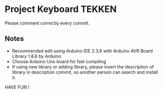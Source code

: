 # Project Keyboard TEKKEN
Please comment correctly every commit.

## Notes
- Recommended edit using Arduino IDE 2.3.6 with Arduino AVR Board Library 1.8.6 by Arduino
- Choose Arduino Uno board for fast compiling
- If using new library or adding library, please insert the description of library in description commit, so another person can search and install it.

HAVE FUN !
